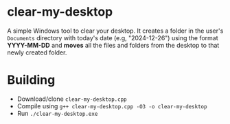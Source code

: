 # clear-my-desktop

A simple Windows tool to clear your desktop. It creates a folder in the user's `Documents` directory with today's date (e.g, "2024-12-26") using the format **YYYY-MM-DD** and **moves** all the files and folders from the desktop to that newly created folder.

# Building

- Download/clone `clear-my-desktop.cpp`
- Compile using `g++ clear-my-desktop.cpp -O3 -o clear-my-desktop`
- Run `./clear-my-desktop.exe`
